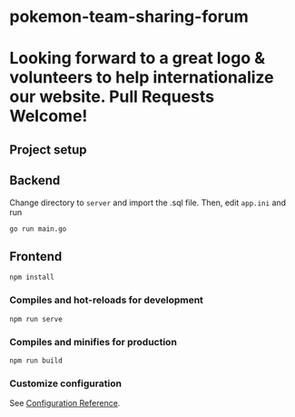 # pokemon-team-sharing-forum
# Looking forward to a great logo & volunteers to help internationalize our website. Pull Requests Welcome!
## Project setup
## Backend
Change directory to `server` and import the .sql file. Then, edit `app.ini` and run
```$xslt
go run main.go
```
## Frontend
```
npm install
```

### Compiles and hot-reloads for development
```
npm run serve
```

### Compiles and minifies for production
```
npm run build
```

### Customize configuration
See [Configuration Reference](https://cli.vuejs.org/config/).
